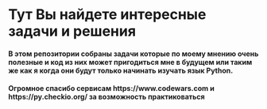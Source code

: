 <h1>Тут Вы найдете интересные задачи и решения </h1>
<h4> В этом репозитории собраны задачи которые по моему мнению очень полезные и код из них может пригодиться мне в будущем или
таким же как я когда они будут только начинать изучать язык Python. </h4>
<h4> Огромное спасибо сервисам https://www.codewars.com и https://py.checkio.org/ за возможность практиковаться </h4>